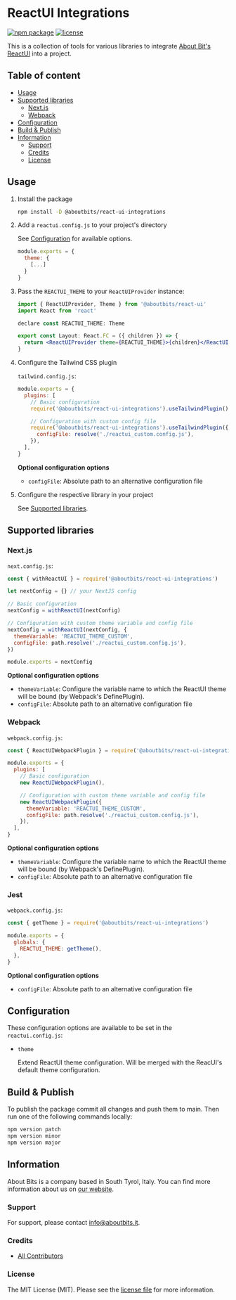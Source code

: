# ReactUI Integrations

[![npm package](https://badge.fury.io/js/%40aboutbits%2Freact-ui-integrations.svg)](https://badge.fury.io/js/%40aboutbits%2Freact-ui-integrations)
[![license](https://img.shields.io/github/license/aboutbits/react-ui-integrations)](https://github.com/aboutbits/react-ui-integrations/blob/main/license.md)

This is a collection of tools for various libraries to integrate [About Bit's ReactUI](https://github.com/aboutbits/react-ui) into a project.

## Table of content

- [Usage](#usage)
- [Supported libraries](#supported-libraries)
  - [Next.js](#nextjs)
  - [Webpack](#webpack)
- [Configuration](#configuration)
- [Build & Publish](#build--publish)
- [Information](#information)
  - [Support](#support)
  - [Credits](#credits)
  - [License](#license)

## Usage

1. Install the package

   ```bash
   npm install -D @aboutbits/react-ui-integrations
   ```

2. Add a `reactui.config.js` to your project's directory

   See [Configuration](#configuration) for available options.

   ```js
   module.exports = {
     theme: {
       [...]
     }
   }
   ```

3. Pass the `REACTUI_THEME` to your `ReactUIProvider` instance:

   ```jsx
   import { ReactUIProvider, Theme } from '@aboutbits/react-ui'
   import React from 'react'

   declare const REACTUI_THEME: Theme

   export const Layout: React.FC = ({ children }) => {
     return <ReactUIProvider theme={REACTUI_THEME}>{children}</ReactUIProvider>
   }
   ```

4. Configure the Tailwind CSS plugin

   `tailwind.config.js`:

   ```js
   module.exports = {
     plugins: [
       // Basic configuration
       require('@aboutbits/react-ui-integrations').useTailwindPlugin(),

       // Configuration with custom config file
       require('@aboutbits/react-ui-integrations').useTailwindPlugin({
         configFile: resolve('./reactui_custom.config.js'),
       }),
     ],
   }
   ```

   **Optional configuration options**

   - `configFile`: Absolute path to an alternative configuration file

5. Configure the respective library in your project

   See [Supported libraries](#supported-libraries).

## Supported libraries

### Next.js

`next.config.js`:

```js
const { withReactUI } = require('@aboutbits/react-ui-integrations')

let nextConfig = {} // your NextJS config

// Basic configuration
nextConfig = withReactUI(nextConfig)

// Configuration with custom theme variable and config file
nextConfig = withReactUI(nextConfig, {
  themeVariable: 'REACTUI_THEME_CUSTOM',
  configFile: path.resolve('./reactui_custom.config.js'),
})

module.exports = nextConfig
```

**Optional configuration options**

- `themeVariable`: Configure the variable name to which the ReactUI theme will be bound (by Webpack's DefinePlugin).
- `configFile`: Absolute path to an alternative configuration file

### Webpack

`webpack.config.js`:

```js
const { ReactUIWebpackPlugin } = require('@aboutbits/react-ui-integrations')

module.exports = {
  plugins: [
    // Basic configuration
    new ReactUIWebpackPlugin(),

    // Configuration with custom theme variable and config file
    new ReactUIWebpackPlugin({
      themeVariable: 'REACTUI_THEME_CUSTOM',
      configFile: path.resolve('./reactui_custom.config.js'),
    }),
  ],
}
```

**Optional configuration options**

- `themeVariable`: Configure the variable name to which the ReactUI theme will be bound (by Webpack's DefinePlugin).
- `configFile`: Absolute path to an alternative configuration file

### Jest

`webpack.config.js`:

```js
const { getTheme } = require('@aboutbits/react-ui-integrations')

module.exports = {
  globals: {
    REACTUI_THEME: getTheme(),
  },
}
```

**Optional configuration options**

- `configFile`: Absolute path to an alternative configuration file

## Configuration

These configuration options are available to be set in the `reactui.config.js`:

- `theme`

  Extend ReactUI theme configuration. Will be merged with the ReacUI's default theme configuration.

## Build & Publish

To publish the package commit all changes and push them to main. Then run one of the following commands locally:

```bash
npm version patch
npm version minor
npm version major
```

## Information

About Bits is a company based in South Tyrol, Italy. You can find more information about us
on [our website](https://aboutbits.it).

### Support

For support, please contact [info@aboutbits.it](mailto:info@aboutbits.it).

### Credits

- [All Contributors](../../contributors)

### License

The MIT License (MIT). Please see the [license file](license.md) for more information.
